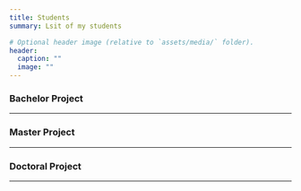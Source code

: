 ```yaml
---
title: Students
summary: Lsit of my students

# Optional header image (relative to `assets/media/` folder).
header:
  caption: ""
  image: ""
---
```


<div style="font-size: 14px;">
  
### Bachelor Project


___

### Master Project


___

### Doctoral Project


___

</div>
